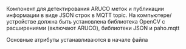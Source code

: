 Компонент для детектирования ARUCO меток и публикации информации в виде JSON строк в MQTT topic.
На компьютере/устройстве должна быть установлена библиотека OpenCV с расширениями (включают ARUCO), библиотеки JSON и paho.mqtt

Основные атрибуты устанавливаются в начале файла
